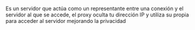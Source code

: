 Es un servidor que actúa como un representante entre una conexión y el servidor al que se accede, el proxy oculta tu dirección IP y utiliza su propia para acceder al servidor mejorando la privacidad